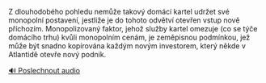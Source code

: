 
Z dlouhodobého pohledu nemůže takový domácí kartel udržet své monopolní postavení, jestliže je do tohoto odvětví otevřen vstup nově příchozím. Monopolizovaný faktor, jehož služby kartel omezuje (co se týče domácího trhu) kvůli monopolním cenám, je zeměpisnou podmínkou, jež může být snadno kopírována každým novým investorem, který někde v Atlantidě otevře nový podnik.

[🔊 Poslechnout audio](/data/7-paragraphs/audio/chapter_67/para_005-Z-dlouhodobho-pohledu-neme-takov-domc-kartel.mp3)
